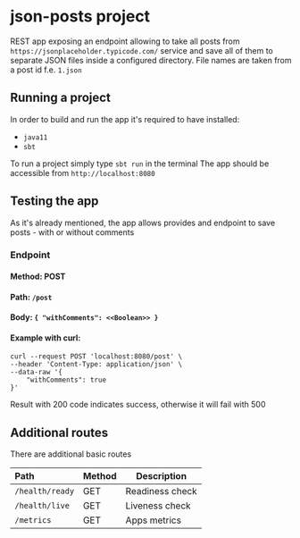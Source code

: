 # json-posts project 
REST app exposing an endpoint allowing to take all posts from `https://jsonplaceholder.typicode.com/` service and save all of them to separate JSON files inside a configured directory.
File names are taken from a post id f.e. `1.json`

## Running a project
In order to build and run the app it's required to have installed:
* `java11`
* `sbt`

To run a project simply type `sbt run` in the terminal
The app should be accessible from `http://localhost:8080`

## Testing the app
As it's already mentioned, the app allows provides and endpoint to
save posts - with or without comments
### Endpoint
#### Method: POST
#### Path: `/post`
#### Body: `{ "withComments": <<Boolean>> }`
#### Example with curl:
```
curl --request POST 'localhost:8080/post' \
--header 'Content-Type: application/json' \
--data-raw '{
    "withComments": true
}'
```
Result with 200 code indicates success, otherwise it will fail with 500

## Additional routes
There are additional basic routes

| Path            | Method | Description     |
|:----------------|--------|-----------------|
| `/health/ready` | GET	   | Readiness check |
| `/health/live`  | GET	   | Liveness check  |
| `/metrics`      | GET	   | Apps metrics    |

